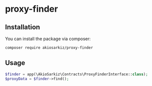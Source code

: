 # proxy-finder

## Installation

You can install the package via composer:

```bash
composer require akiosarkiz/proxy-finder
```

## Usage

```php
$finder = app(\AkioSarkiz\Contracts\ProxyFinderInterface::class);
$proxyData = $finder->find(); 
```
